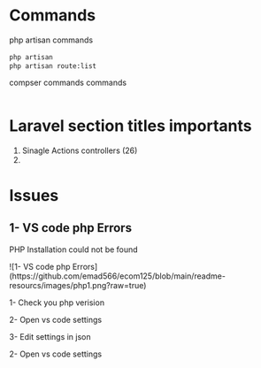 # Commands
<p>php artisan commands<p>

```
php artisan
php artisan route:list
```

<p>compser commands commands<p>

```

```
# Laravel section titles importants
<ol>
<li>Sinagle Actions controllers (26)<li>
</ol>

# Issues
## 1- VS code php Errors
<p>PHP Installation could not be found<p>
![1- VS code php Errors](https://github.com/emad566/ecom125/blob/main/readme-resourcs/images/php1.png?raw=true)

<p>1- Check you php verision<p>
<p>2- Open vs code settings<p>
<p>3- Edit settings in json<p>
<p>2- Open vs code settings<p>

